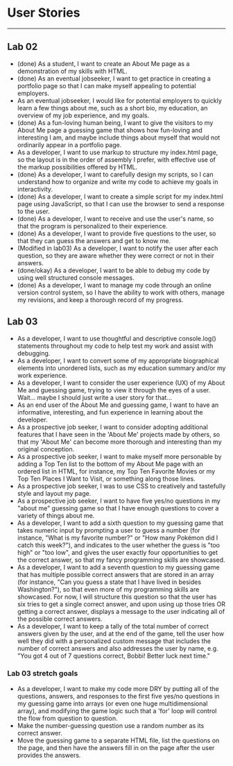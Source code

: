 # User Stories

---

## Lab 02

* (done) As a student, I want to create an About Me page as a demonstration of my skills with HTML.
* (done) As an eventual jobseeker, I want to get practice in creating a portfolio page so that I can make myself appealing to potential employers.
* As an eventual jobseeker, I would like for potential employers to quickly learn a few things about me, such as a short bio, my education, an overview of my job experience, and my goals.
* (done) As a fun-loving human being, I want to give the visitors to my About Me page a guessing game that shows how fun-loving and interesting I am, and maybe include things about myself that would not ordinarily appear in a portfolio page.
* As a developer, I want to use markup to structure my index.html page, so the layout is in the order of assembly I prefer, with effective use of the markup possibilities offered by HTML. 
* (done) As a developer, I want to carefully design my scripts, so I can understand how to organize and write my code to achieve my goals in interactivity.
* (done) As a developer, I want to create a simple script for my index.html page using JavaScript, so that I can use the browser to send a response to the user.
* (done) As a developer, I want to receive and use the user's name, so that the program is personalized to their experience.
* (done) As a developer, I want to provide five questions to the user, so that they can guess the answers and get to know me.
* (Modified in lab03) As a developer, I want to notify the user after each question, so they are aware whether they were correct or not in their answers.
* (done/okay) As a developer, I want to be able to debug my code by using well structured console messages.
* (done) As a developer, I want to manage my code through an online version control system, so I have the ability to work with others, manage my revisions, and keep a thorough record of my progress.

## Lab 03

* As a developer, I want to use thoughtful and descriptive console.log() statements throughout my code to help test my work and assist with debugging.
* As a developer, I want to convert some of my appropriate biographical elements into unordered lists, such as my education summary and/or my work experience.
* As a developer, I want to consider the user experience (UX) of my About Me and guessing game, trying to view it through the eyes of a user. Wait... maybe I should just write a user story for that...
* As an end user of the About Me and guessing game, I want to have an informative, interesting, and fun experience in learning about the developer.
* As a prospective job seeker, I want to consider adopting additional features that I have seen in the 'About Me' projects made by others, so that my 'About Me' can become more thorough and interesting than my original conception.
* As a prospective job seeker, I want to make myself more personable by adding a Top Ten list to the bottom of my About Me page with an ordered list in HTML, for instance, my Top Ten Favorite Movies or my Top Ten Places I Want to Visit, or something along those lines.
* As a prospective job seeker, I was to use CSS to creatively and tastefully style and layout my page.
* As a prospective job seeker, I want to have five yes/no questions in my "about me" guessing game so that I have enough questions to cover a variety of things about me.
* As a developer, I want to add a sixth question to my guessing game that takes numeric input by prompting a user to guess a number (for instance, "What is my favorite number?" or "How many Pokémon did I catch this week?"), and indicates to the user whether the guess is "too high" or "too low", and gives the user exactly four opportunities to get the correct answer, so that my fancy programming skills are showcased.
* As a developer, I want to add a seventh question to my guessing game that has multiple possible correct answers that are stored in an array (for instance, "Can you guess a state that I have lived in besides Washington?"), so that even more of my programming skills are showcased. For now, I will structure this question so that the user has six tries to get a single correct answer, and upon using up those tries OR getting a correct answer, displays a message to the user indicating all of the possible correct answers.
* As a developer, I want to keep a tally of the total number of correct answers given by the user, and at the end of the game, tell the user how well they did with a personalized custom message that includes the number of correct answers and also addresses the user by name, e.g. "You got 4 out of 7 questions correct, Bobbi! Better luck next time."

### Lab 03 stretch goals

* As a developer, I want to make my code more DRY by putting all of the questions, answers, and responses to the first five yes/no questions in my guessing game into arrays (or even one huge multidimensional array), and modifying the game logic such that a 'for' loop will control the flow from question to question.
* Make the number-guessing question use a random number as its correct answer.
* Move the guessing game to a separate HTML file, list the questions on the page, and then have the answers fill in on the page after the user provides the answers.